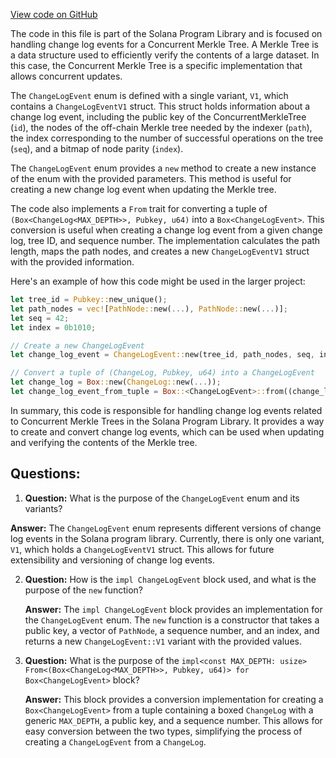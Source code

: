 [View code on GitHub](https://github.com/solana-labs/solana-program-library/account-compression/programs/account-compression/src/events/changelog_event.rs)

The code in this file is part of the Solana Program Library and is focused on handling change log events for a Concurrent Merkle Tree. A Merkle Tree is a data structure used to efficiently verify the contents of a large dataset. In this case, the Concurrent Merkle Tree is a specific implementation that allows concurrent updates.

The `ChangeLogEvent` enum is defined with a single variant, `V1`, which contains a `ChangeLogEventV1` struct. This struct holds information about a change log event, including the public key of the ConcurrentMerkleTree (`id`), the nodes of the off-chain Merkle tree needed by the indexer (`path`), the index corresponding to the number of successful operations on the tree (`seq`), and a bitmap of node parity (`index`).

The `ChangeLogEvent` enum provides a `new` method to create a new instance of the enum with the provided parameters. This method is useful for creating a new change log event when updating the Merkle tree.

The code also implements a `From` trait for converting a tuple of `(Box<ChangeLog<MAX_DEPTH>>, Pubkey, u64)` into a `Box<ChangeLogEvent>`. This conversion is useful when creating a change log event from a given change log, tree ID, and sequence number. The implementation calculates the path length, maps the path nodes, and creates a new `ChangeLogEventV1` struct with the provided information.

Here's an example of how this code might be used in the larger project:

```rust
let tree_id = Pubkey::new_unique();
let path_nodes = vec![PathNode::new(...), PathNode::new(...)];
let seq = 42;
let index = 0b1010;

// Create a new ChangeLogEvent
let change_log_event = ChangeLogEvent::new(tree_id, path_nodes, seq, index);

// Convert a tuple of (ChangeLog, Pubkey, u64) into a ChangeLogEvent
let change_log = Box::new(ChangeLog::new(...));
let change_log_event_from_tuple = Box::<ChangeLogEvent>::from((change_log, tree_id, seq));
```

In summary, this code is responsible for handling change log events related to Concurrent Merkle Trees in the Solana Program Library. It provides a way to create and convert change log events, which can be used when updating and verifying the contents of the Merkle tree.
## Questions: 
 1. **Question:** What is the purpose of the `ChangeLogEvent` enum and its variants?

   **Answer:** The `ChangeLogEvent` enum represents different versions of change log events in the Solana program library. Currently, there is only one variant, `V1`, which holds a `ChangeLogEventV1` struct. This allows for future extensibility and versioning of change log events.

2. **Question:** How is the `impl ChangeLogEvent` block used, and what is the purpose of the `new` function?

   **Answer:** The `impl ChangeLogEvent` block provides an implementation for the `ChangeLogEvent` enum. The `new` function is a constructor that takes a public key, a vector of `PathNode`, a sequence number, and an index, and returns a new `ChangeLogEvent::V1` variant with the provided values.

3. **Question:** What is the purpose of the `impl<const MAX_DEPTH: usize> From<(Box<ChangeLog<MAX_DEPTH>>, Pubkey, u64)> for Box<ChangeLogEvent>` block?

   **Answer:** This block provides a conversion implementation for creating a `Box<ChangeLogEvent>` from a tuple containing a boxed `ChangeLog` with a generic `MAX_DEPTH`, a public key, and a sequence number. This allows for easy conversion between the two types, simplifying the process of creating a `ChangeLogEvent` from a `ChangeLog`.
